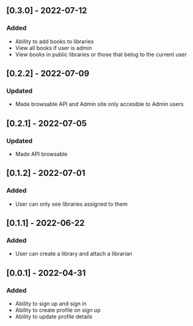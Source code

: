 ## [0.3.0] - 2022-07-12
### Added
- Ability to add books to libraries
- View all books if user is admin
- View books in public libraries or those that belog to the current user

## [0.2.2] - 2022-07-09
### Updated
- Made browsable API and Admin site only accesible to Admin users

## [0.2.1] - 2022-07-05
### Updated
- Made API browsable

## [0.1.2] - 2022-07-01
### Added
- User can only see libraries assigned to them

## [0.1.1] - 2022-06-22
### Added
- User can create a library and attach a librarian

## [0.0.1] - 2022-04-31
### Added
- Ability to sign up and sign in
- Ability to create profile on sign up
- Ability to update profile details
